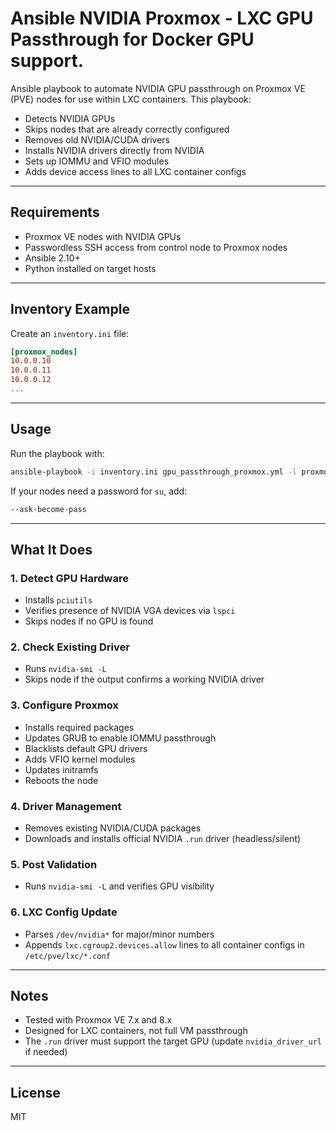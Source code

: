 # Ansible NVIDIA Proxmox - LXC GPU Passthrough for Docker GPU support.
 
Ansible playbook to automate NVIDIA GPU passthrough on Proxmox VE (PVE) nodes for use within LXC containers. This playbook:

- Detects NVIDIA GPUs
- Skips nodes that are already correctly configured
- Removes old NVIDIA/CUDA drivers
- Installs NVIDIA drivers directly from NVIDIA
- Sets up IOMMU and VFIO modules
- Adds device access lines to all LXC container configs

---

## Requirements

- Proxmox VE nodes with NVIDIA GPUs
- Passwordless SSH access from control node to Proxmox nodes
- Ansible 2.10+
- Python installed on target hosts

---

## Inventory Example

Create an `inventory.ini` file:

```ini
[proxmox_nodes]
10.0.0.10
10.0.0.11
10.0.0.12
...
```

---

## Usage

Run the playbook with:

```bash
ansible-playbook -i inventory.ini gpu_passthrough_proxmox.yml -l proxmox_nodes --become --become-method=su
```

If your nodes need a password for `su`, add:

```bash
--ask-become-pass
```

---

## What It Does

### 1. Detect GPU Hardware

- Installs `pciutils`
- Verifies presence of NVIDIA VGA devices via `lspci`
- Skips nodes if no GPU is found

### 2. Check Existing Driver

- Runs `nvidia-smi -L`
- Skips node if the output confirms a working NVIDIA driver

### 3. Configure Proxmox

- Installs required packages
- Updates GRUB to enable IOMMU passthrough
- Blacklists default GPU drivers
- Adds VFIO kernel modules
- Updates initramfs
- Reboots the node

### 4. Driver Management

- Removes existing NVIDIA/CUDA packages
- Downloads and installs official NVIDIA `.run` driver (headless/silent)

### 5. Post Validation

- Runs `nvidia-smi -L` and verifies GPU visibility

### 6. LXC Config Update

- Parses `/dev/nvidia*` for major/minor numbers
- Appends `lxc.cgroup2.devices.allow` lines to all container configs in `/etc/pve/lxc/*.conf`

---

## Notes

- Tested with Proxmox VE 7.x and 8.x
- Designed for LXC containers, not full VM passthrough
- The `.run` driver must support the target GPU (update `nvidia_driver_url` if needed)

---

## License

MIT
